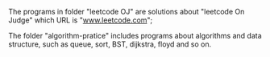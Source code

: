 The programs in folder "leetcode OJ" are solutions about "leetcode On Judge" which URL is "www.leetcode.com";

The folder "algorithm-pratice" includes programs about algorithms and data structure, such as queue, sort, BST, dijkstra,
floyd and so on.

